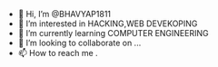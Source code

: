 - 👋 Hi, I’m @BHAVYAP1811
- 👀 I’m interested in HACKING,WEB DEVEKOPING
- 🌱 I’m currently learning COMPUTER ENGINEERING
- 💞️ I’m looking to collaborate on ...
- 📫 How to reach me .

<!---
BHAVYAP1811/BHAVYAP1811 is a ✨ special ✨ repository because its `README.md` (this file) appears on your GitHub profile.
You can click the Preview link to take a look at your changes.
--->
